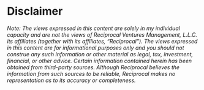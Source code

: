 # Disclaimer
*Note: The views expressed in this content are solely in my individual capacity and are not the views of Reciprocal Ventures Management, L.L.C. its affiliates (together with its affiliates, “Reciprocal”). The views expressed in this content are for informational purposes only and you should not construe any such information or other material as legal, tax, investment, financial, or other advice. Certain information contained herein has been obtained from third-party sources. Although Reciprocal believes the information from such sources to be reliable, Reciprocal makes no representation as to its accuracy or completeness.*